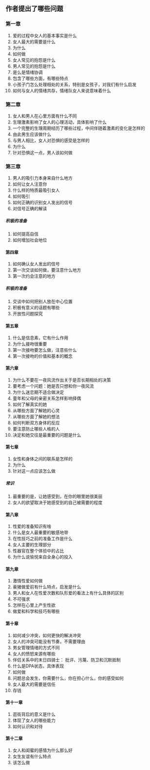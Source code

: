##  作者提出了哪些问题

### 第一章

1. 爱的过程中女人的基本事实是什么
2. 女人最大的需要是什么
3. 为什么
4. 如何做
5. 女人常见的抱怨是什么
6. 男人常见的抱怨是什么
7. 是么是情绪协调
8. 包含了哪些方面，有哪些特点
9. 小孩子门怎么处理相处的关系，特别是女孩子，对我们有什么启发
10. 如何与女人的情绪共存，情绪队女人来说意味着什么

### 第二章

1. 女人和男人在心里方面有什么不同
2. 生理激素影响了女人的心理活动，具体影响了什么
3. 一个完整的生理周期经历了哪些过程，中间伴随着激素的变化是怎样的
4. 由此男生应该做什么
5. 与男人相比，女人对恐惧的感受是怎样的
6. 为什么
7. 针对恐惧这一点，男人该如何做

### 第三章

1. 男人的吸引力本身来自什么地方
2. 如何让女人注意你
3. 什么样的特质最吸引女人
4. 如何吸引
5. 如何正确的识别女人发出的信号
6. 对信号正确的解读

##### 积极的准备

1. 如何提高自信
2. 如何增加社会地位

#### 第四章

1. 如何确认女人发出的信号
2. 第一次交谈如何做，要注意什么地方
3. 第一次约会注意的地方

##### 积极的准备

1. 交谈中如何把别人放在中心位置
2. 积极有意义的话题有哪些
3. 开放性问题探究

#### 第五章

1. 什么是信息素，它有什么作用
2. 为什么接吻很重要
3. 第一次接吻要怎么做，注意些什么
4. 第一次接吻的价值和基本的概念

#### 第六章

1. 为什么不要在一夜风流作出关于是否长期相处的决策
2. 要考虑一个问题：她是否只想和你一夜风流
3. 为什么迷恋期不适合做决定
4. 童年和父母的亲密关系怎样影响择偶
5. 如何了解真实的她
6. 从哪些方面了解她的心灵
7. 从哪些方面了解她的想法
8. 如何判断双方身体的反应
9. 要注意防止哪些人格的人
10. 决定和她交往是最重要的问题是什么

#### 第七章

1. 女性和身体之间的联系是怎样的
2. 为什么
3. 针对这一点应该怎么做

##### 常识
1. 最重要的是，让她感受到，在你的眼里她很美丽
2. 女人的欲望取决于她感受到的自己被需要的程度

#### 第八章

1. 性爱的准备知识有啥
2. 什么是女人最重要的敏感地带
3. 在性技巧之前的准备工作是什么
4. 女人主要的生理部分
5. 性器官在整个体验中的占比
6. 为什么说愉悦来自全身心的投入

#### 第九章

1. 激情性爱如何做
2. 豪猪做爱前有什么特点，启发是什么
3. 男人和女人在性爱次数和队形爱的看法上有什么具体的区别
4. 不可强求
5. 怎样在心里上产生性欲
6. 做爱和科学和技巧有哪些

#### 第十章

1. 如何减少冲突，如何更快的解决冲突
2. 女人的冲突可能没有节奏，不需要理由
3. 男女管理情绪的方式不同
4. 女人的愤怒来源有哪些
5. 伴侣关系中的末日四骑士： 批评、污蔑、防卫和沉默抵制
6. 什么是DPA状态，具体表现
7. 如何做
8. 问题总会发生，你需要什么，你在担心什么，你的感受如何
9. 女人最大的需要是信任
10. 存钱

#### 第十一章

1. 逛街背后的意义是什么
2. 体现了女人的哪些能力
3. 如何认识和对待

#### 第十二章

1. 女人和闺蜜的感情为什么那么好
2. 女生友谊有什么特点
3. 该怎么做


